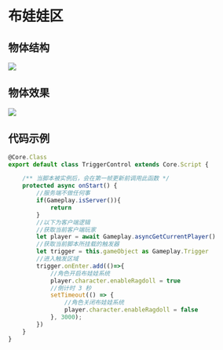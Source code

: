 # 布娃娃区

## 物体结构

![](https://wstatic-a1.233leyuan.com/productdocs/static/boxcnr9MXqQbHFNpoS0Nw7Qup6e.png)

## 物体效果

![](https://wstatic-a1.233leyuan.com/productdocs/static/boxcnKyhyjkA0lwol5oyRrUFzNg.gif)

## 代码示例

```ts
@Core.Class
export default class TriggerControl extends Core.Script {

    /** 当脚本被实例后，会在第一帧更新前调用此函数 */
    protected async onStart() {
        //服务端不做任何事
        if(Gameplay.isServer()){
            return
        }
        //以下为客户端逻辑
        //获取当前客户端玩家
        let player = await Gameplay.asyncGetCurrentPlayer()
        //获取当前脚本所挂载的触发器
        let trigger = this.gameObject as Gameplay.Trigger
        //进入触发区域
        trigger.onEnter.add(()=>{
            //角色开启布娃娃系统
            player.character.enableRagdoll = true
            //倒计时 3 秒
            setTimeout(() => {
                //角色关闭布娃娃系统
                player.character.enableRagdoll = false
            }, 3000);
        })
    }
}
```